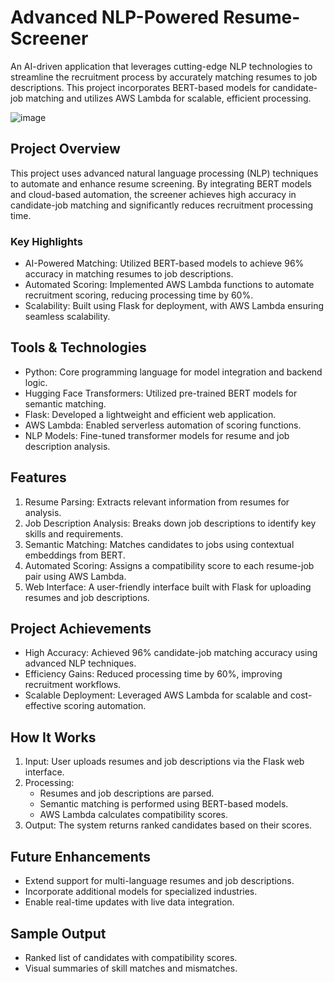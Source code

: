 # Advanced NLP-Powered Resume-Screener
An AI-driven application that leverages cutting-edge NLP technologies to streamline the recruitment process by accurately matching resumes to job descriptions. This project incorporates BERT-based models for candidate-job matching and utilizes AWS Lambda for scalable, efficient processing.

![image](https://github.com/user-attachments/assets/fd3a6592-bf8b-411c-bddc-2905b939c776)

## Project Overview
This project uses advanced natural language processing (NLP) techniques to automate and enhance resume screening. By integrating BERT models and cloud-based automation, the screener achieves high accuracy in candidate-job matching and significantly reduces recruitment processing time.

### Key Highlights
* AI-Powered Matching: Utilized BERT-based models to achieve 96% accuracy in matching resumes to job descriptions.
* Automated Scoring: Implemented AWS Lambda functions to automate recruitment scoring, reducing processing time by 60%.
* Scalability: Built using Flask for deployment, with AWS Lambda ensuring seamless scalability.

## Tools & Technologies
* Python: Core programming language for model integration and backend logic.
* Hugging Face Transformers: Utilized pre-trained BERT models for semantic matching.
* Flask: Developed a lightweight and efficient web application.
* AWS Lambda: Enabled serverless automation of scoring functions.
* NLP Models: Fine-tuned transformer models for resume and job description analysis.

## Features
1. Resume Parsing: Extracts relevant information from resumes for analysis.
2. Job Description Analysis: Breaks down job descriptions to identify key skills and requirements.
3. Semantic Matching: Matches candidates to jobs using contextual embeddings from BERT.
4. Automated Scoring: Assigns a compatibility score to each resume-job pair using AWS Lambda.
5. Web Interface: A user-friendly interface built with Flask for uploading resumes and job descriptions.

## Project Achievements 
* High Accuracy: Achieved 96% candidate-job matching accuracy using advanced NLP techniques.
* Efficiency Gains: Reduced processing time by 60%, improving recruitment workflows.
* Scalable Deployment: Leveraged AWS Lambda for scalable and cost-effective scoring automation.

## How It Works
1. Input: User uploads resumes and job descriptions via the Flask web interface.
2. Processing:
   * Resumes and job descriptions are parsed.
   * Semantic matching is performed using BERT-based models.
   * AWS Lambda calculates compatibility scores.
3. Output: The system returns ranked candidates based on their scores.

## Future Enhancements
* Extend support for multi-language resumes and job descriptions.
* Incorporate additional models for specialized industries.
* Enable real-time updates with live data integration.

## Sample Output
* Ranked list of candidates with compatibility scores.
* Visual summaries of skill matches and mismatches.



